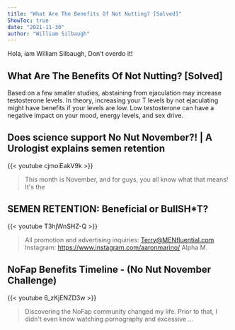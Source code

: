 ```yaml
---
title: "What Are The Benefits Of Not Nutting? [Solved]"
ShowToc: true 
date: "2021-11-30"
author: "William Silbaugh" 
---
```


Hola, iam William Silbaugh, Don’t overdo it!
## What Are The Benefits Of Not Nutting? [Solved]
Based on a few smaller studies, abstaining from ejaculation may increase testosterone levels. In theory, increasing your T levels by not ejaculating might have benefits if your levels are low. Low testosterone can have a negative impact on your mood, energy levels, and sex drive.

## Does science support No Nut November?! | A Urologist explains semen retention
{{< youtube cjmoiEakV9k >}}
>This month is November, and for guys, you all know what that means! It's the 

## SEMEN RETENTION:  Beneficial or BullSH*T?
{{< youtube T3hjWnSHZ-Q >}}
>All promotion and advertising inquiries: Terry@MENfluential.com Instagram: https://www.instagram.com/aaronmarino/ Alpha M.

## NoFap Benefits Timeline - (No Nut November Challenge)
{{< youtube 6_zKjENZD3w >}}
>Discovering the NoFap community changed my life. Prior to that, I didn't even know watching pornography and excessive ...

